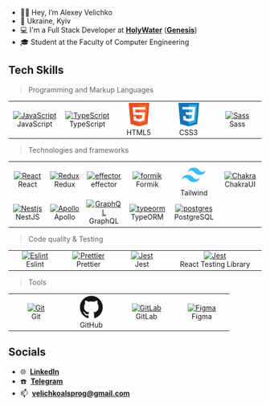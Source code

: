<!-- <img src="https://github-readme-stats.vercel.app/api?username=velichkoals&hide=issues&show_icons=true&theme=tokyonight&include_all_commits=true&text_color=c9d1d9" alt="velichkoals" align="right" /> -->


- 👋🏼 Hey, I’m Alexey Velichko
- :round_pushpin:  Ukraine, Kyiv
- 💻 I'm a Full Stack Developer at **[HolyWater](https://holywater.tech/)** (**[Genesis](https://www.gen.tech/)**)
- 🎓 Student at the Faculty of Computer Engineering

## Tech Skills

>  Programming and Markup Languages
<table width='100%'>
  <tr>
    <td align="center" width="96">
      <a href="#velichkoals-tech">
        <img src="https://upload.wikimedia.org/wikipedia/commons/thumb/9/99/Unofficial_JavaScript_logo_2.svg/1024px-Unofficial_JavaScript_logo_2.svg.png" width="48" height="48" alt="JavaScript" />
      </a>
      <br>JavaScript
    </td>
    <td align="center" width="96">
      <a href="#velichkoals-tech">
        <img src="https://upload.wikimedia.org/wikipedia/commons/thumb/4/4c/Typescript_logo_2020.svg/1200px-Typescript_logo_2020.svg.png" width="48" height="48" alt="TypeScript"         />
      </a>
      <br>TypeScript
    </td>
    <td align="center" width="96">
      <a href="#velichkoals-tech">
        <img src="https://github.com/devicons/devicon/blob/master/icons/html5/html5-original.svg" width="48" height="48" alt="HTML5" />
      </a>
      <br>HTML5
    </td>
     <td align="center" width="96"> 
      <a href="#velichkoals-tech" >
        <img src="https://github.com/devicons/devicon/blob/master/icons/css3/css3-original.svg" width="48" height="48" alt="CSS3" />
      </a>
      <br>CSS3
    </td>
     <td align="center" width="96">
      <a href="#velichkoals-tech">
        <img src="https://brandeps.com/icon-download/S/Sass-icon-vector-04.svg" width="48" height="48" alt="Sass" />
      </a>
      <br>Sass
    </td>
  </tr>
</table>

> Technologies and frameworks

<table width='100%'>
  <tr>
     <td align="center" width="96">
      <a href="#velichkoals-tech">
         <img src="https://brandlogos.net/wp-content/uploads/2020/09/react-logo.png" width="48" height="48" alt="React" />
      </a>
      <br>React
    </td>
    <td align="center" width="96">
      <a href="#velichkoals-tech">
        <img src="https://cdn.worldvectorlogo.com/logos/redux.svg" width="48" height="48" alt="Redux" />
      </a>
      <br>Redux
    </td>
    <td align="center" width="96">
      <a href="#velichkoals-tech">
        <img src="https://user-images.githubusercontent.com/84346435/211160040-75953f77-54c8-4d12-95d6-4272a82f520f.png" width="48" height="48" alt="effector" />
      </a>
      <br>effector
    </td>
     <td align="center" width="96">
      <a href="#velichkoals-tech">
        <img src="https://user-images.githubusercontent.com/84346435/211160139-1d9e8d9e-e3f4-48ad-8185-3fceae19959b.png" width="48" height="48" alt="formik" />
      </a>
      <br>Formik
    </td>
    <td align="center" width="96">
      <a href="#velichkoals-tech">
        <img src="https://github.com/devicons/devicon/blob/master/icons/tailwindcss/tailwindcss-plain.svg" width="48" height="48" alt="Tailwind" />
      </a>
      <br>Tailwind
    </td>
    <td align="center" width="96">
      <a href="#velichkoals-tech">
        <img src="https://user-images.githubusercontent.com/84346435/211160247-62ac3e52-87e7-45cf-9104-5dd284340e64.png" width="48" height="48" alt="Chakra" />
      </a>
      <br>ChakraUI
    </td>
  </tr> 
  <tr>
    <td align="center" width="96"> 
      <a href="#velichkoals-tech" >
        <img src="https://brandeps.com/icon-download/N/Nestjs-icon-vector-01.svg" width="48" height="48" alt="Nestjs" />
      </a>
      <br>NestJS
    </td>
     <td align="center" width="96">
      <a href="#velichkoals-tech">
        <img src="https://brandeps.com/logo-download/A/Apollo-GraphQL-logo-vector-01.svg" width="48" height="48" alt="Apollo" />
      </a>
      <br>Apollo
    </td>
     <td align="center" width="96"> 
      <a href="#velichkoals-tech" >
        <img src="https://upload.wikimedia.org/wikipedia/commons/thumb/1/17/GraphQL_Logo.svg/2048px-GraphQL_Logo.svg.png" width="48" height="48" alt="GraphQL" />
      </a>
      <br>GraphQL
    </td>
    <td align="center" width="96"> 
      <a href="#velichkoals-tech" >
        <img src="https://user-images.githubusercontent.com/84346435/211160393-3a34c241-2d33-4576-8af4-586ddb28a9f0.png" width="48" height="48" alt="typeorm" />
      </a>
      <br>TypeORM
    </td>
<td align="center" width="96"> 
      <a href="#velichkoals-tech" >
        <img src="https://user-images.githubusercontent.com/84346435/211192739-fe845870-aed2-4211-a29c-ace569e359c3.svg" width="48" height="48" alt="postgres" />
      </a>
      <br>PostgreSQL
    </td>
  </tr>
  </tr>
</table>

>  Code quality & Testing

<table width='100%'>
  <tr>
     <td align="center" width="96">
      <a href="#velichkoals-tech">
        <img src="https://brandeps.com/icon-download/E/Eslint-icon-vector-02.svg" width="48" height="48" alt="Eslint" />
      </a>
      <br>Eslint
    </td>
    <td align="center" width="96">
      <a href="#velichkoals-tech">
        <img src="https://brandeps.com/icon-download/P/Prettier-icon-vector-02.svg" width="48" height="48" alt="Prettier" />
      </a>
      <br>Prettier
    </td>
    <td align="center" width="96"> 
      <a href="#velichkoals-tech" >
        <img src="https://brandeps.com/icon-download/J/Jest-icon-vector-02.svg" width="48" height="48" alt="Jest" />
      </a>
      <br>Jest
    </td>
    <td align="center" width="180"> 
      <a href="#velichkoals-tech" >
        <img src="https://user-images.githubusercontent.com/84346435/189479060-be763417-c9be-4a24-b8b5-84b20efa5316.png" width="48" height="48" alt="Jest" />
      </a>
      <br>React Testing Library
    </td>
  </tr> 
</table>

>  Tools

<table width='100%'>
  <tr>
    <td align="center" width="96">
      <a href="#velichkoals-tech" >
        <img src="https://upload.wikimedia.org/wikipedia/commons/thumb/3/3f/Git_icon.svg/1200px-Git_icon.svg.png" width="48" height="48" alt="Git" />
      </a>
      <br>Git
    </td>
     <td align="center" width="96"> 
      <a href="#velichkoals-tech" >
        <img src="https://github.com/devicons/devicon/blob/master/icons/github/github-original.svg" width="48" height="48" alt="GitHub" />
      </a>
      <br>GitHub
    </td>
     <td align="center" width="96"> 
      <a href="#velichkoals-tech" >
        <img src="https://user-images.githubusercontent.com/84346435/189479789-bad95e4b-44be-4fb3-9393-2fa4d8ee97a1.svg" width="48" height="48" alt="GitLab" />
      </a>
      <br>GitLab
    </td>
     <td align="center" width="96">
      <a href="#velichkoals-tech" >
        <img src="https://upload.wikimedia.org/wikipedia/commons/3/33/Figma-logo.svg" width="45" height="45" alt="Figma" />
      </a>
      <br>Figma
    </td>

  </tr> 
</table>



## Socials
<!-- <img src="https://github-readme-stats.vercel.app/api/top-langs/?username=velichkoals&layout=compact&bg_color=1a1b27&text_color=c9d1d9" align="right" />
 -->
- :globe_with_meridians: &nbsp;**[LinkedIn](https://www.linkedin.com/in/velichkoals/)**
- :phone: &nbsp;**[Telegram](https://t.me/velichkoals)**
- :mailbox: &nbsp;**velichkoalsprog@gmail.com**
